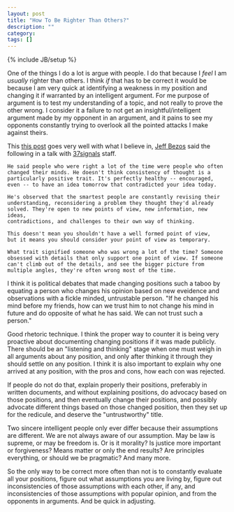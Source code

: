 ```yaml
---
layout: post
title: "How To Be Righter Than Others?"
description: ""
category: 
tags: []
---
```

{% include JB/setup %}

One of the things I do a lot is argue with people. I do that because I _feel_ I
am _usually_ righter than others. I think _if_ that has to be correct it would
be because I am very quick at identifying a weakness in my position and
changing it if warranted by an intelligent argument. For me purpose of argument
is to test my understanding of a topic, and not really to prove the other
wrong. I consider it a failure to not get an insightful/intelligent argument
made by my opponent in an argument, and it pains to see my opponents constantly
trying to overlook all the pointed attacks I make against theirs.

This [this
post](http://37signals.com/svn/posts/3289-some-advice-from-jeff-bezos) goes
very well with what I believe in, [Jeff
Bezos](http://en.wikipedia.org/wiki/Jeff_Bezos) said the following in a talk
with [37signals](http://37signals.com/) staff.

    He said people who were right a lot of the time were people who often
    changed their minds. He doesn't think consistency of thought is a
    particularly positive trait. It's perfectly healthy -- encouraged,
    even -- to have an idea tomorrow that contradicted your idea today.

    He's observed that the smartest people are constantly revising their
    understanding, reconsidering a problem they thought they'd already
    solved. They're open to new points of view, new information, new ideas,
    contradictions, and challenges to their own way of thinking.

    This doesn't mean you shouldn't have a well formed point of view,
    but it means you should consider your point of view as temporary.

    What trait signified someone who was wrong a lot of the time? Someone
    obsessed with details that only support one point of view. If someone
    can't climb out of the details, and see the bigger picture from
    multiple angles, they're often wrong most of the time.

I think it is political debates that made changing positions such a taboo by
equating a person who changes his opinion based on new eveidence and
observations with a fickle minded, untrustable person. "If he changed his mind
before my friends, how can we trust him to not change his mind in future and do
opposite of what he has said. We can not trust such a person."

Good rhetoric technique. I think the proper way to counter it is being very
proactive about documenting changing positions if it was made publicly. There
should be an "listening and thinking" stage when one must weigh in all
arguments about any position, and only after thinking it through they should
settle on any position. I think it is also important to explain why one arrived
at any position, with the pros and cons, how each con was rejected.

If people do not do that, explain properly their positions, preferably in
written documents, and without explaining positions, do advocacy based on those
positions, and then eventually change their positions, and possibly advocate
different things based on those changed position, then they set up for the
redicule, and deserve the "untrustworthy" title.

Two sincere intelligent people only ever differ because their assumptions are
different. We are not always aware of our assumption. May be law is supreme, or
may be freedom is. Or is it morality? Is justice more important or forgiveness?
Means matter or only the end results? Are principles everything, or should we
be pragmatic? And many more.

So the only way to be correct more often than not is to constantly evaluate all
your positions, figure out what assumptions you are living by, figure out
inconsistencies of those assumptions with each other, if any, and
inconsistencies of those assumptions with popular opinion, and from the
opponents in arguments. And be quick in adjusting.



